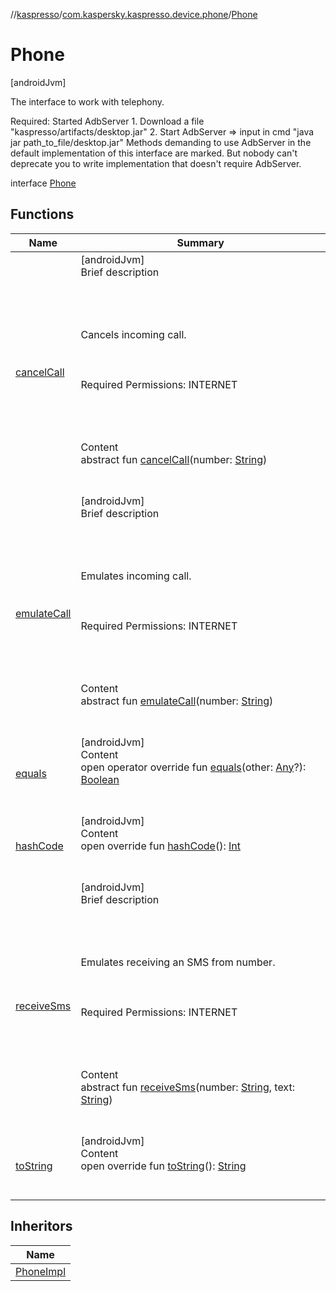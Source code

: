 //[kaspresso](../../index.md)/[com.kaspersky.kaspresso.device.phone](../index.md)/[Phone](index.md)



# Phone  
 [androidJvm] 



The interface to work with telephony.



Required: Started AdbServer     1. Download a file "kaspresso/artifacts/desktop.jar"     2. Start AdbServer => input in cmd "java jar path_to_file/desktop.jar" Methods demanding to use AdbServer in the default implementation of this interface are marked.     But nobody can't deprecate you to write implementation that doesn't require AdbServer.



interface [Phone](index.md)   


## Functions  
  
|  Name|  Summary| 
|---|---|
| [cancelCall](cancel-call.md)| [androidJvm]  <br>Brief description  <br><br><br><br><br>Cancels incoming call.<br><br><br><br>Required Permissions: INTERNET<br><br><br><br>  <br>Content  <br>abstract fun [cancelCall](cancel-call.md)(number: [String](https://kotlinlang.org/api/latest/jvm/stdlib/kotlin/-string/index.html))  <br><br><br>
| [emulateCall](emulate-call.md)| [androidJvm]  <br>Brief description  <br><br><br><br><br>Emulates incoming call.<br><br><br><br>Required Permissions: INTERNET<br><br><br><br>  <br>Content  <br>abstract fun [emulateCall](emulate-call.md)(number: [String](https://kotlinlang.org/api/latest/jvm/stdlib/kotlin/-string/index.html))  <br><br><br>
| [equals](https://kotlinlang.org/api/latest/jvm/stdlib/kotlin/-any/equals.html)| [androidJvm]  <br>Content  <br>open operator override fun [equals](https://kotlinlang.org/api/latest/jvm/stdlib/kotlin/-any/equals.html)(other: [Any](https://kotlinlang.org/api/latest/jvm/stdlib/kotlin/-any/index.html)?): [Boolean](https://kotlinlang.org/api/latest/jvm/stdlib/kotlin/-boolean/index.html)  <br><br><br>
| [hashCode](https://kotlinlang.org/api/latest/jvm/stdlib/kotlin/-any/hash-code.html)| [androidJvm]  <br>Content  <br>open override fun [hashCode](https://kotlinlang.org/api/latest/jvm/stdlib/kotlin/-any/hash-code.html)(): [Int](https://kotlinlang.org/api/latest/jvm/stdlib/kotlin/-int/index.html)  <br><br><br>
| [receiveSms](receive-sms.md)| [androidJvm]  <br>Brief description  <br><br><br><br><br>Emulates receiving an SMS from number.<br><br><br><br>Required Permissions: INTERNET<br><br><br><br>  <br>Content  <br>abstract fun [receiveSms](receive-sms.md)(number: [String](https://kotlinlang.org/api/latest/jvm/stdlib/kotlin/-string/index.html), text: [String](https://kotlinlang.org/api/latest/jvm/stdlib/kotlin/-string/index.html))  <br><br><br>
| [toString](https://kotlinlang.org/api/latest/jvm/stdlib/kotlin/-any/to-string.html)| [androidJvm]  <br>Content  <br>open override fun [toString](https://kotlinlang.org/api/latest/jvm/stdlib/kotlin/-any/to-string.html)(): [String](https://kotlinlang.org/api/latest/jvm/stdlib/kotlin/-string/index.html)  <br><br><br>


## Inheritors  
  
|  Name| 
|---|
| [PhoneImpl](../-phone-impl/index.md)

